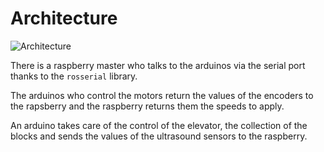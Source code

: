 # Architecture

![Architecture](img/robots/architecture.PNG)

There is a raspberry master who talks to the arduinos via the serial port thanks to the `rosserial` library.

The arduinos who control the motors return the values of the encoders to the rapsberry and the raspberry returns them the speeds to apply.

An arduino takes care of the control of the elevator, the collection of the blocks and sends the values of the ultrasound sensors to the raspberry.
